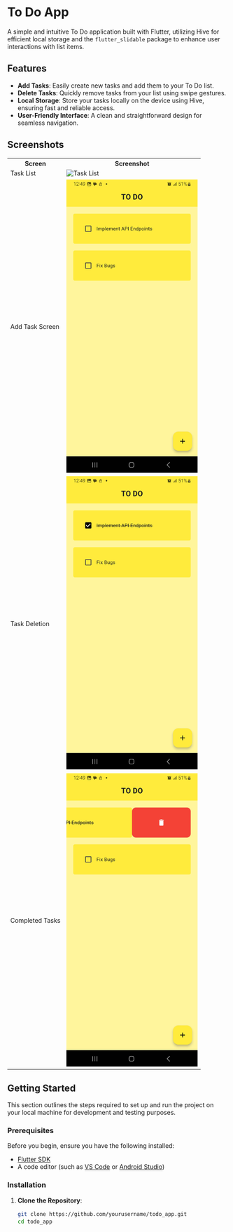 # To Do App

A simple and intuitive To Do application built with Flutter, utilizing Hive for efficient local storage and the `flutter_slidable` package to enhance user interactions with list items.

## Features

- **Add Tasks**: Easily create new tasks and add them to your To Do list.
- **Delete Tasks**: Quickly remove tasks from your list using swipe gestures.
- **Local Storage**: Store your tasks locally on the device using Hive, ensuring fast and reliable access.
- **User-Friendly Interface**: A clean and straightforward design for seamless navigation.
## Screenshots

<table>
  <tr>
    <th>Screen</th>
    <th>Screenshot</th>
  </tr>
  <tr>
    <td>Task List</td>
    <td><img src="screenshots/screenshots/Screenshot_20241018_124930.jpg" alt="Task List" width="300" /></td>
  </tr>
  <tr>
    <td>Add Task Screen</td>
    <td><img src="screenshots/Screenshot_20241018_124937.jpg" alt="Add Task" width="300" /></td>
  </tr>
  <tr>
    <td>Task Deletion</td>
    <td><img src="screenshots/Screenshot_20241018_124944.jpg" alt="Task Deletion" width="300" /></td>
  </tr>
  <tr>
    <td>Completed Tasks</td>
    <td><img src="screenshots/Screenshot_20241018_124950.jpg" alt="Completed Tasks" width="300" /></td>
  </tr>
</table>



## Getting Started

This section outlines the steps required to set up and run the project on your local machine for development and testing purposes.

### Prerequisites

Before you begin, ensure you have the following installed:

- [Flutter SDK](https://flutter.dev/docs/get-started/install)
- A code editor (such as [VS Code](https://code.visualstudio.com/) or [Android Studio](https://developer.android.com/studio))

### Installation

1. **Clone the Repository**:
   ```bash
   git clone https://github.com/yourusername/todo_app.git
   cd todo_app

